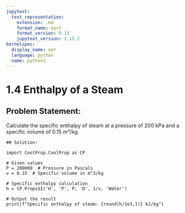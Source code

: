 ```yaml
---
jupytext:
  text_representation:
    extension: .md
    format_name: myst
    format_version: 0.13
    jupytext_version: 1.15.2
kernelspec:
  display_name: oer
  language: python
  name: python3
---
```


# 1.4 Enthalpy of a Steam

## Problem Statement:
Calculate the specific enthalpy of steam at a pressure of 200 kPa and a specific volume of 0.15 m³/kg.

```{code-cell} ipython3
## Solution:

import CoolProp.CoolProp as CP

# Given values
P = 200000  # Pressure in Pascals
v = 0.15  # Specific volume in m^3/kg

# Specific enthalpy calculation
h = CP.PropsSI('H', 'P', P, 'D', 1/v, 'Water')

# Output the result
print(f"Specific enthalpy of steam: {round(h/1e3,1)} kJ/kg")
```

